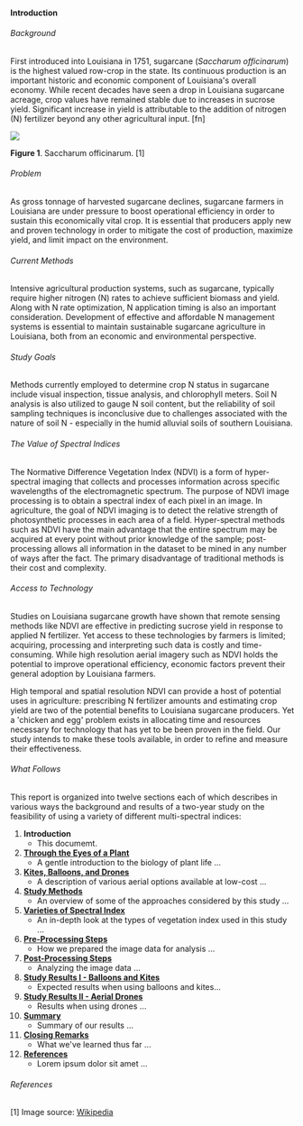 #### Introduction


###### Background
First introduced into Louisiana in 1751, sugarcane (_Saccharum officinarum_) is the highest valued row-crop in the state. 
Its continuous production is an important historic and economic component of Louisiana's overall economy. While recent 
decades have seen a drop in Louisiana sugarcane acreage, crop values have remained stable due to increases in sucrose 
yield. Significant increase in yield is attributable to the addition of nitrogen (N) fertilizer beyond any other 
agricultural input. [fn]

![](/Users/geraldmc/2018Code/sare/sare_grant/readme_resources/img/saccharum_officinarum.jpg)

__Figure 1__. Saccharum officinarum. [1]

###### Problem
As gross tonnage of harvested sugarcane declines, sugarcane farmers in Louisiana are under pressure to boost operational 
efficiency in order to sustain this economically vital crop. It is essential that producers apply new and proven technology 
in order to mitigate the cost of production, maximize yield, and limit impact on the environment.

###### Current Methods
Intensive agricultural production systems, such as sugarcane, typically require higher nitrogen (N) rates to achieve 
sufficient biomass and yield. Along with N rate optimization, N application timing is also an important consideration. 
Development of effective and affordable N management systems is essential to maintain sustainable sugarcane agriculture 
in Louisiana, both from an economic and environmental perspective.

###### Study Goals
Methods currently employed to determine crop N status in sugarcane include visual inspection, tissue analysis, and 
chlorophyll meters. Soil N analysis is also utilized to gauge N soil content, but the reliability of soil sampling 
techniques is inconclusive due to challenges associated with the nature of soil N - especially in the humid alluvial 
soils of southern Louisiana.

###### The Value of Spectral Indices
The Normative Difference Vegetation Index (NDVI) is a form of hyper-spectral imaging that collects and processes 
information across specific wavelengths of the electromagnetic spectrum. The purpose of NDVI image processing is to 
obtain a spectral index of each pixel in an image. In agriculture, the goal of NDVI imaging is to detect the relative 
strength of photosynthetic processes in each area of a field. Hyper-spectral methods such as NDVI have the main advantage 
that the entire spectrum may be acquired at every point without prior knowledge of the sample; post-processing allows all 
information in the dataset to be mined in any number of ways after the fact. The primary disadvantage of traditional 
methods is their cost and complexity.

###### Access to Technology
Studies on Louisiana sugarcane growth have shown that remote sensing methods like NDVI are effective in predicting sucrose 
yield in response to applied N fertilizer. Yet access to these technologies by farmers is limited; acquiring, processing 
and interpreting such data is costly and time-consuming. While high resolution aerial imagery such as NDVI holds the 
potential to improve operational efficiency, economic factors prevent their general adoption by Louisiana farmers.

High temporal and spatial resolution NDVI can provide a host of potential uses in agriculture: prescribing N fertilizer 
amounts and estimating crop yield are two of the potential benefits to Louisiana sugarcane producers. Yet a 'chicken and egg' 
problem exists in allocating time and resources necessary for technology that has yet to be been proven in the field. Our 
study intends to make these tools available, in order to refine and measure their effectiveness.

###### What Follows

This report is organized into twelve sections each of which describes in various ways the background and results of a 
two-year study on the feasibility of using a variety of different multi-spectral indices:  

1. __Introduction__
    * This documemt.
2. [__Through the Eyes of a Plant__](readme_resources/how_plants_see.md)
    * A gentle introduction to the biology of plant life ...
3. [__Kites, Balloons, and Drones__](readme_resources/kites_balloons_drones.md)
    * A description of various aerial options available at low-cost ...
4. [__Study Methods__](readme_resources/study_methods.md)
    * An overview of some of the approaches considered by this study ...
5. [__Varieties of Spectral Index__](readme_resources/spectral_indices.md)
    * An in-depth look at the types of vegetation index used in this study ...
6. [__Pre-Processing Steps__](readme_resources/pre_processing_steps.md)
    * How we prepared the image data for analysis ...
7. [__Post-Processing Steps__](readme_resources/pre_processing_steps.md)
    * Analyzing the image data ...
8. [__Study Results I - Balloons and Kites__](readme_resources/study_results_balloons.md)
    * Expected results when using  balloons and kites...
9. [__Study Results II - Aerial Drones__](readme_resources/study_results_balloons.md)
    * Results when using drones ...
10. [__Summary__](readme_resources/summary.md)
    * Summary of our results ...
11. [__Closing Remarks__](readme_resources/final_notes.md)
    * What we've learned thus far ...
12. [__References__](readme_resources/summary.md)
    * Lorem ipsum dolor sit amet ...

###### References
[1] Image source: [Wikipedia](https://commons.wikimedia.org/wiki/File:Saccharum_officinarum_-_K%C3%B6hler%E2%80%93s_Medizinal-Pflanzen-125.jpg)